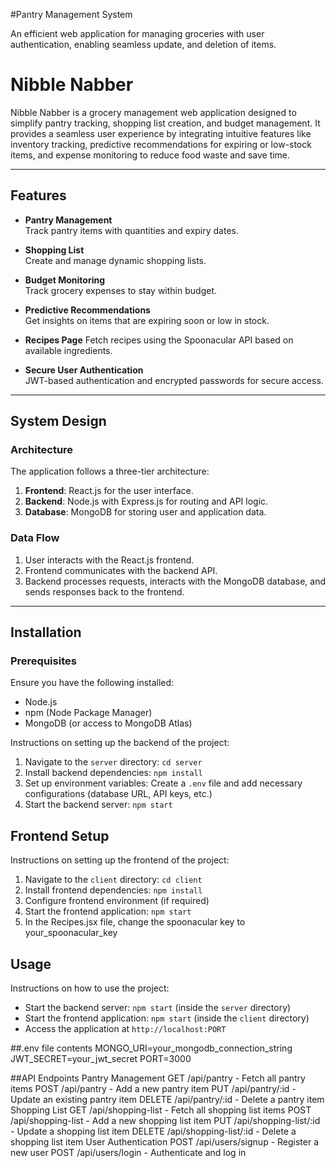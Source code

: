 #Pantry Management System

An efficient web application for managing groceries with user authentication, enabling seamless update, and deletion of items.

# Nibble Nabber

Nibble Nabber is a grocery management web application designed to simplify pantry tracking, shopping list creation, and budget management. It provides a seamless user experience by integrating intuitive features like inventory tracking, predictive recommendations for expiring or low-stock items, and expense monitoring to reduce food waste and save time.

---

## Features

- **Pantry Management**  
  Track pantry items with quantities and expiry dates.
  
- **Shopping List**  
  Create and manage dynamic shopping lists.
  
- **Budget Monitoring**  
  Track grocery expenses to stay within budget.
  
- **Predictive Recommendations**  
  Get insights on items that are expiring soon or low in stock.

- **Recipes Page**
  Fetch recipes using the Spoonacular API based on available ingredients.
  
- **Secure User Authentication**  
  JWT-based authentication and encrypted passwords for secure access.

---

## System Design

### Architecture
The application follows a three-tier architecture:
1. **Frontend**: React.js for the user interface.
2. **Backend**: Node.js with Express.js for routing and API logic.
3. **Database**: MongoDB for storing user and application data.

### Data Flow
1. User interacts with the React.js frontend.
2. Frontend communicates with the backend API.
3. Backend processes requests, interacts with the MongoDB database, and sends responses back to the frontend.

---

## Installation

### Prerequisites
Ensure you have the following installed:
- Node.js
- npm (Node Package Manager)
- MongoDB (or access to MongoDB Atlas)



Instructions on setting up the backend of the project:

1. Navigate to the `server` directory: `cd server`
2. Install backend dependencies: `npm install`
3. Set up environment variables: Create a `.env` file and add necessary configurations (database URL, API keys, etc.)
4. Start the backend server: `npm start`

## Frontend Setup

Instructions on setting up the frontend of the project:

1. Navigate to the `client` directory: `cd client`
2. Install frontend dependencies: `npm install`
3. Configure frontend environment (if required)
4. Start the frontend application: `npm start`
5. In the Recipes.jsx file, change the spoonacular key to your_spoonacular_key

   
## Usage

Instructions on how to use the project:

- Start the backend server: `npm start` (inside the `server` directory)
- Start the frontend application: `npm start` (inside the `client` directory)
- Access the application at `http://localhost:PORT`


##.env file contents
MONGO_URI=your_mongodb_connection_string
JWT_SECRET=your_jwt_secret
PORT=3000


##API Endpoints
Pantry Management
GET /api/pantry - Fetch all pantry items
POST /api/pantry - Add a new pantry item
PUT /api/pantry/:id - Update an existing pantry item
DELETE /api/pantry/:id - Delete a pantry item
Shopping List
GET /api/shopping-list - Fetch all shopping list items
POST /api/shopping-list - Add a new shopping list item
PUT /api/shopping-list/:id - Update a shopping list item
DELETE /api/shopping-list/:id - Delete a shopping list item
User Authentication
POST /api/users/signup - Register a new user
POST /api/users/login - Authenticate and log in

